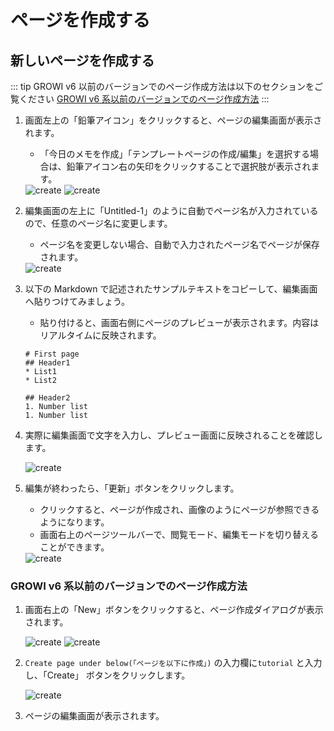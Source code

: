# ページを作成する

## 新しいページを作成する

::: tip
GROWI v6 以前のバージョンでのページ作成方法は以下のセクションをご覧ください
[GROWI v6 系以前のバージョンでのページ作成方法](/ja/guide/features/create_page.html#growi-v6-系以前のバージョンでのページ作成方法)
:::

1. 画面左上の「鉛筆アイコン」をクリックすると、ページの編集画面が表示されます。
    - 「今日のメモを作成」「テンプレートページの作成/編集」を選択する場合は、鉛筆アイコン右の矢印をクリックすることで選択肢が表示されます。

    <img :src="$withBase('/assets/images/ja/create.png')" alt="create">

    <img :src="$withBase('/assets/images/ja/create_page1.png')" alt="create">

1. 編集画面の左上に「Untitled-1」のように自動でページ名が入力されているので、任意のページ名に変更します。
    <!-- textlint-disable weseek/no-doubled-joshi -->
    - ページ名を変更しない場合、自動で入力されたページ名でページが保存されます。

    <img :src="$withBase('/assets/images/ja/create_page2.png')" alt="create">

1. 以下の Markdown で記述されたサンプルテキストをコピーして、編集画面へ貼りつけてみましょう。
    - 貼り付けると、画面右側にページのプレビューが表示されます。内容はリアルタイムに反映されます。

    ```
    # First page
    ## Header1
    * List1
    * List2

    ## Header2
    1. Number list
    1. Number list
    ```

1. 実際に編集画面で文字を入力し、プレビュー画面に反映されることを確認します。

    <img :src="$withBase('/assets/images/ja/create_page3.png')" alt="create">

1. 編集が終わったら、「更新」ボタンをクリックします。
    - クリックすると、ページが作成され、画像のようにページが参照できるようになります。
    - 画面右上のページツールバーで、閲覧モード、編集モードを切り替えることができます。

    <img :src="$withBase('/assets/images/ja/create_page4.png')" alt="create">

### GROWI v6 系以前のバージョンでのページ作成方法

1. 画面右上の「New」ボタンをクリックすると、ページ作成ダイアログが表示されます。

    <img :src="$withBase('/assets/images/ja/create_page5.png')" alt="create">

    <img :src="$withBase('/assets/images/ja/create_page6.png')" alt="create">

1. `Create page under below(「ページを以下に作成」)` の入力欄に`tutorial` と入力し、「Create」 ボタンをクリックします。

    <img :src="$withBase('/assets/images/ja/create_page7.png')" alt="create">

1. ページの編集画面が表示されます。

